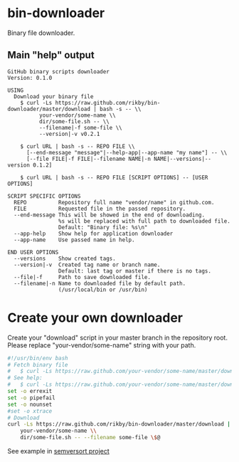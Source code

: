 # bin-downloader
Binary file downloader.

## Main "help" output
```
GitHub binary scripts downloader
Version: 0.1.0

USING
  Download your binary file
    $ curl -Ls https://raw.github.com/rikby/bin-downloader/master/download | bash -s -- \\
          your-vendor/some-name \\
          dir/some-file.sh -- \\
          --filename|-f some-file \\
          --version|-v v0.2.1

    $ curl URL | bash -s -- REPO FILE \\
      [--end-message "message"|--help-app|--app-name "my name"] -- \\
      [--file FILE|-f FILE|--filename NAME|-n NAME|--versions|--version 0.1.2]

    $ curl URL | bash -s -- REPO FILE [SCRIPT OPTIONS] -- [USER OPTIONS]

SCRIPT SPECIFIC OPTIONS
  REPO          Repository full name "vendor/name" in github.com.
  FILE          Requested file in the passed repository.
  --end-message This will be showed in the end of downloading.
                %s will be replaced with full path to downloaded file.
                Default: "Binary file: %s\n"
  --app-help    Show help for application downloader
  --app-name    Use passed name in help.

END USER OPTIONS
  --versions    Show created tags.
  --version|-v  Created tag name or branch name.
                Default: last tag or master if there is no tags.
  --file|-f     Path to save downloaded file.
  --filename|-n Name to downloaded file by default path.
                (/usr/local/bin or /usr/bin)

```

# Create your own downloader
Create your "download" script in your master branch in the repository root.
Please replace "your-vendor/some-name" string with your path.

```bash
#!/usr/bin/env bash
# Fetch binary file
#   $ curl -Ls https://raw.github.com/your-vendor/some-name/master/download | bash
# See help:
#   $ curl -Ls https://raw.github.com/your-vendor/some-name/master/download | bash -s -- --help
set -o errexit
set -o pipefail
set -o nounset
#set -o xtrace
# Download
curl -Ls https://raw.github.com/rikby/bin-downloader/master/download | bash -s -- \\
    your-vendor/some-name \\
    dir/some-file.sh -- --filename some-file \$@
```

See example in [semversort project](/rikby/semversort/blob/master/download)

